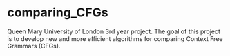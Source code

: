 # comparing_CFGs

Queen Mary University of London 3rd year project. The goal of this project is to develop new and more efficient algorithms for comparing Context Free Grammars (CFGs).
